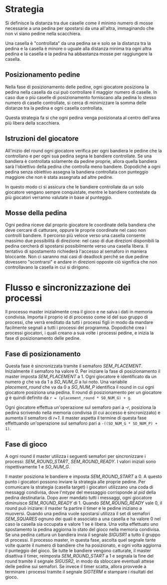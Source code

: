 # Strategia

Si definisce la distanza tra due caselle come il minimo numero di mosse necessarie a una pedina per spostarsi da una all'altra, immaginando che non vi siano pedine nella scacchiera.

Una casella è "controllata" da una pedina se e solo se la
distanza tra la pedina e la casella è minore o uguale alla distanza
minima tra ogni altra pedina e la casella e la pedina ha abbastanza mosse per raggiungere la casella.

## Posizionamento pedine

Nella fase di posizionamento delle pedine, ogni giocatore posiziona
la pedina nella casella da cui può controllare il maggior numero di caselle.
In caso due o più caselle di posizionamento forniscano alla pedina lo stesso numero di caselle controllate, si cerca di minimizzare la somma delle distanze tra la pedina e ogni casella controllata.

Questa strategia fa sì che ogni pedina venga posizionata al
centro dell'area più libera della scacchiera.

## Istruzioni del giocatore

All'inizio del round ogni giocatore verifica per ogni bandiera
le pedine che la controllano e per ogni sua pedina segna le
bandiere controllate. Se una bandiera è controllata solamente
da pedine proprie, allora quella bandiera sarà l'obiettivo
della pedina che controlla meno bandiere. Dopodiché a ogni pedina
senza obiettivo assegna la bandiera controllata con punteggio
maggiore che non è stata assegnata ad altre pedine.

In questo modo ci si assicura che le bandiere controllate da un solo giocatore
vengano sempre conquistate, mentre le bandiere contestate da più giocatori
verranno valutate in base al punteggio.

## Mosse della pedina

Ogni pedina riceve dal proprio giocatore le coordinate della bandiera
che deve cercare di catturare, oppure le proprie coordinate nel caso
non controlli bandiere. Il percorso più veloce verso una casella
consente massimo due possibilità di direzione: nel caso di due direzioni
disponibili la pedina cercherà di spostarsi possibilmente verso una
casella libera. Il tentativo di spostamento richiederà l'accesso al semaforo
in maniera bloccante. Non ci saranno mai casi di deadlock perché se
due pedine dovessero "scontrarsi" e andare in direzioni opposte 
ciò significa che non controllavano la casella in cui si dirigono.

# Flusso e sincronizzazione dei processi

Il processo master inizialmente crea il gioco e ne salva i dati in memoria condivisa. Importa il proprio id di processo come id del suo gruppo di processi, che verrà ereditato da tutti i processi figli in modo da mandare facilmente segnali a tutti i processi del programma. Dopodiché crea i processi giocatori, i quali creano a sua volte i processi pedine, e inizia la fase di posizionamento delle pedine.

## Fase di posizionamento

Questa fase è sincronizzata tramite il semaforo *SEM_PLACEMENT*. Inizialmente il semaforo ha valore 0. Per iniziare la fase di posizionamento il master imposta *SEM_PLACEMENT* a 1. Ogni giocatore è identificato da un numero *g* che va da 1 a *SO_NUM_G* a lui noto. Una variabile *placement_round* che va da 0 a *SO_NUM_P* identifica il round in cui ogni giocatore posiziona una pedina. Il round di posizionamento per un giocatore *g* è quindi definito da `r = (placement_round * SO_NUM_G) + g`.

Ogni giocatore effettua un'operazione sul semaforo pari a *-r*, posiziona la pedina scrivendo nella memoria condivisa (il cui accesso è sincronizzato) e aumenta il semaforo di *r+1*. Il master aspetta il termine di questa fase effettuando un'operazione sul semaforo pari a `-((SO_NUM_G * SO_NUM_P) + 1)`.

## Fase di gioco

A ogni round il master utilizza i seguenti semafori per sincronizzare i processi: *SEM_ROUND_START*, *SEM_ROUND_READY*. I valori iniziali sono rispettivamente 1 e *SO_NUM_G*.

Il master posiziona le bandiere e imposta *SEM_ROUND_START* a 0. A questo punto i giocatori possono inviare la strategia alle proprie pedine. Per comunicare la strategia (casella target) i giocatori utilizzano una coda di messaggi condivisa, dove l'*mtype* del messaggio corrisponde al *pid* della pedina destinataria. Dopo aver mandato tutti i messaggi, ogni giocatore diminuisce *SEM_ROUND_READY* di 1. Quando *SEM_ROUND_READY* vale 0, il round può iniziare: il master fa partire il timer e le pedine iniziano a muoversi. Quando una pedina vuole spostarsi utilizza il set di semafori *SEM_SQUARES* ognuno dei quali è associato a una casella e ha valore 0 nel caso la casella sia occupata e valore 1 se è libera. Una volta effettuato uno spostamento la pedina aggiorna lo stato del gioco nella memoria condivisa. Se una pedina cattura un bandiera invia il segnale *SIGUSR1* a tutto il gruppo di processi. Il processo master, in questa fase, ascolta quel segnale tante volte quante il numero di bandiere che ha posizionato, e ogni volta aggiorna il punteggio del gioco. Se tutte le bandiere vengono catturate, il master disattiva il timer, reimposta *SEM_ROUND_START* a 1 e segnala la fine del round tramite il segnale *SIGUSR2*, in modo da sbloccare eventuali attese delle pedine sui semafori. Se invece il timer scatta, allora provvede a terminare i processi tramite il segnale *SIGTERM* e stampare i risultati del gioco.